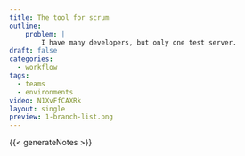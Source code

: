 ```yaml
---
title: The tool for scrum
outline:
    problem: |
        I have many developers, but only one test server.
draft: false
categories:
  - workflow
tags:
  - teams
  - environments
video: N1XvFfCAXRk
layout: single
preview: 1-branch-list.png
---
```


{{< generateNotes >}}
